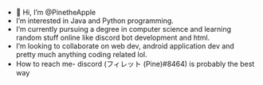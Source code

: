 - 👋 Hi, I’m @PinetheApple
- I’m interested in Java and Python programming.
- I’m currently pursuing a degree in computer science and learning random stuff online like discord bot development and html.
- I’m looking to collaborate on web dev, android application dev and pretty much anything coding related lol.
- How to reach me- discord (フィレット (Pine)#8464) is probably the best way

<!---
PinetheApple/PinetheApple is a ✨ special ✨ repository because its `README.md` (this file) appears on your GitHub profile.
You can click the Preview link to take a look at your changes.
--->

